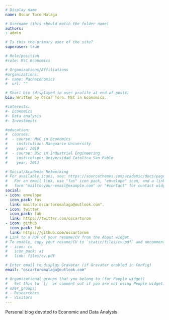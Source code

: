```yaml
---
# Display name
name: Oscar Toro Malaga

# Username (this should match the folder name)
authors:
- admin

# Is this the primary user of the site?
superuser: true

# Role/position
#role: MsC Economics

# Organizations/Affiliations
#organizations:
#- name: Pachaconomics
#  url: ""

# Short bio (displayed in user profile at end of posts)
bio: Written by Oscar Toro. MsC in Economics.

#interests:
#- Economics
#- Data analysis
#- Investments

#education:
#  courses:
#  - course: MsC in Economics
#    institution: Macquarie University
#    year: 2019
#  - course: BSc in Industrial Engineering
#    institution: Universidad Catolica San Pablo
#    year: 2013

# Social/Academic Networking
# For available icons, see: https://sourcethemes.com/academic/docs/page-builder/#icons
#   For an email link, use "fas" icon pack, "envelope" icon, and a link in the
#   form "mailto:your-email@example.com" or "#contact" for contact widget.
social:
- icon: envelope
  icon_pack: fas
  link: mailto:oscartoromalaga@outlook.com".
- icon: twitter
  icon_pack: fab
  link: https://twitter.com/oscartorom
- icon: github
  icon_pack: fab
  link: https://github.com/oscartorom
# Link to a PDF of your resume/CV from the About widget.
# To enable, copy your resume/CV to `static/files/cv.pdf` and uncomment the lines below.
# - icon: cv
#   icon_pack: ai
#   link: files/cv.pdf

# Enter email to display Gravatar (if Gravatar enabled in Config)
email: "oscartoromalaga@outlook.com"

# Organizational groups that you belong to (for People widget)
#   Set this to `[]` or comment out if you are not using People widget.
# user_groups:
# - Researchers
# - Visitors
---
```


Personal blog devoted to Economic and Data Analysis

